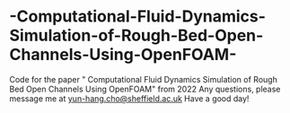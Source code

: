 # -Computational-Fluid-Dynamics-Simulation-of-Rough-Bed-Open-Channels-Using-OpenFOAM-
Code for the paper " Computational Fluid Dynamics Simulation of Rough Bed Open Channels Using OpenFOAM" from 2022
Any questions, please message me at yun-hang.cho@sheffield.ac.uk
Have a good day!
